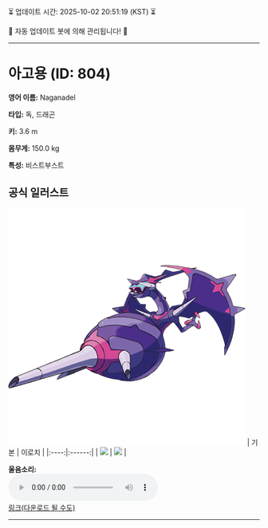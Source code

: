 
⏳ 업데이트 시간: 2025-10-02 20:51:19 (KST) ⏳

🤖 자동 업데이트 봇에 의해 관리됩니다! 🤖

---

# 아고용 (ID: 804)
**영어 이름:** Naganadel

**타입:** 독, 드래곤

**키:** 3.6 m

**몸무게:** 150.0 kg

**특성:** 비스트부스트

## 공식 일러스트
![](https://raw.githubusercontent.com/PokeAPI/sprites/master/sprites/pokemon/other/official-artwork/804.png)
| 기본 | 이로치 |
|:----:|:------:|
| <img src="http://play.pokemonshowdown.com/sprites/ani/naganadel.gif" width="200"> | <img src="http://play.pokemonshowdown.com/sprites/ani-shiny/naganadel.gif" width="200"> |

**울음소리:**<br><audio controls src="https://raw.githubusercontent.com/PokeAPI/cries/main/cries/pokemon/latest/804.ogg"></audio><br> [링크(다운로드 될 수도)](https://raw.githubusercontent.com/PokeAPI/cries/main/cries/pokemon/latest/804.ogg)


---
